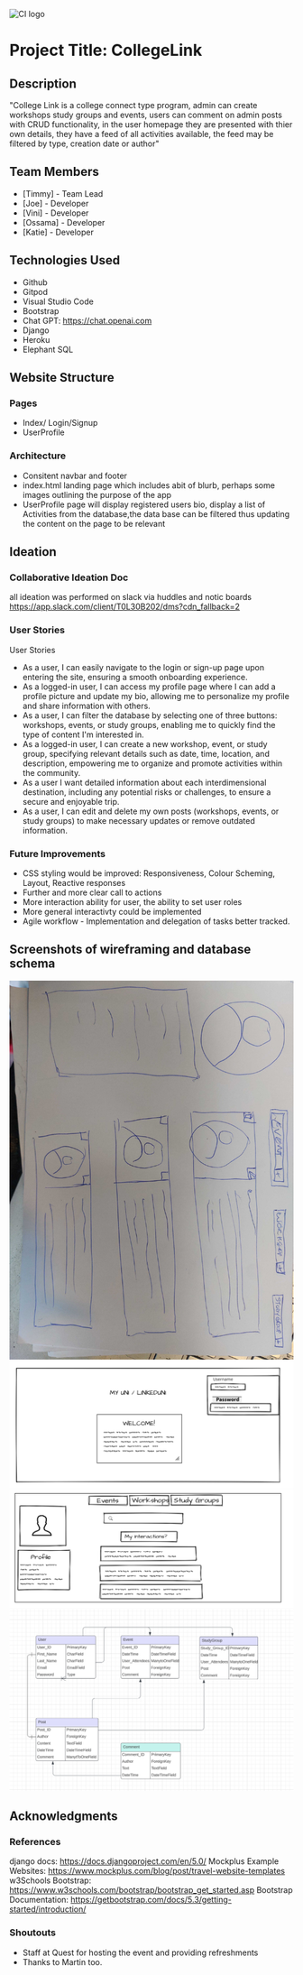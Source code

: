 ![CI logo](https://codeinstitute.s3.amazonaws.com/fullstack/ci_logo_small.png)

# Project Title: CollegeLink

## Description
"College Link is a college connect type program, admin can create workshops study groups and events, users can comment on admin posts with CRUD functionality, in the user homepage they are presented with thier own details, they have a feed of all activities available, the feed may be filtered by type, creation date or author"

## Team Members

- [Timmy] - Team Lead
- [Joe] - Developer
- [Vini] - Developer
- [Ossama] - Developer
- [Katie] - Developer

## Technologies Used
- Github
- Gitpod
- Visual Studio Code
- Bootstrap
- Chat GPT: https://chat.openai.com
- Django
- Heroku
- Elephant SQL

## Website Structure
### Pages
- Index/ Login/Signup
- UserProfile

### Architecture 
- Consitent navbar and footer
- index.html landing page which includes abit of blurb, perhaps some images outlining the purpose of the app
- UserProfile page will display registered users bio, display a list of Activities from the database,the data base can be filtered thus updating the content on the page to be relevant

## Ideation

### Collaborative Ideation Doc
all ideation was performed on slack via huddles and notic boards https://app.slack.com/client/T0L30B202/dms?cdn_fallback=2


### User Stories
User Stories
- As a user, I can easily navigate to the login or sign-up page upon entering the site, ensuring a smooth onboarding experience.
- As a logged-in user, I can access my profile page where I can add a profile picture and update my bio, allowing me to personalize my profile and share information with others.
- As a user, I can filter the database by selecting one of three buttons: workshops, events, or study groups, enabling me to quickly find the type of content I'm interested in.
- As a logged-in user, I can create a new workshop, event, or study group, specifying relevant details such as date, time, location, and description, empowering me to organize and promote activities within the community.
- As a user  I want detailed information about each interdimensional destination, including any potential risks or challenges, to ensure a secure and enjoyable trip.
- As a user, I can edit and delete my own posts (workshops, events, or study groups) to make necessary updates or remove outdated information.


### Future Improvements
- CSS styling would be improved: Responsiveness, Colour Scheming, Layout, Reactive responses
- Further and more clear call to actions
- More interaction ability for user, the ability to set user roles
- More general interactivty could be implemented
- Agile workflow - Implementation and delegation of tasks better tracked.

## Screenshots of wireframing and database schema
![Local Image](/assets/images/20240305_114724.jpg)
![Local Image](/assets/images/Screenshot%202024-03-05%20at%2013.17.30.png)
![Local Image](/assets/images/Screenshot%202024-03-05%20at%2013.17.38.png)
![Local Image](/assets/images/Screenshot%202024-03-05%20at%2016.16.50.png)


## Acknowledgments

### References
django docs: https://docs.djangoproject.com/en/5.0/
Mockplus Example Websites: https://www.mockplus.com/blog/post/travel-website-templates
w3Schools Bootstrap: https://www.w3schools.com/bootstrap/bootstrap_get_started.asp
Bootstrap Documentation: https://getbootstrap.com/docs/5.3/getting-started/introduction/

### Shoutouts
- Staff at Quest for hosting the event and providing refreshments
- Thanks to Martin too.






